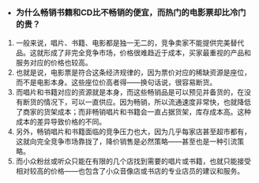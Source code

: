 - ### 为什么畅销书籍和CD比不畅销的便宜，而热门的电影票却比冷门的贵？

1. 一般来说，唱片、书籍、电影都是独一无二的，竞争卖家不能提供完美替代品。这就形成了非完全竞争市场，价格很难趋近于成本，买家最重视的产品和服务对应的价格也较高。
2. 也就是说，电影票是符合这条经济规律的，因为票价对应的稀缺资源是座位，而不是电影本身。这些座位价高者得——换句话说，很容易断货。
3. 而唱片和书籍对应的资源就是本身，而这些畅销品是可以预见并备货的，在没有断货的情况下，可以一直供应。因为畅销，所以流通速度非常快，也就降低了商家的货架成本；而非畅销唱片和书籍会一直占据货架，库存成本高。这种成本的差异导致价格的不同。
4. 另外，畅销唱片和书籍面临的竞争压力也大，因为几乎每家店甚至超市都有，这就向完全竞争市场靠拢了，降价销售是必然策略——甚至也是一种引流策略。
5. 而小众粉丝或听众只能在有限的几个店找到需要的唱片或书籍，也就只能接受相对较高的价格——也包含了小众音像店或书店的专业店员的建议和服务。